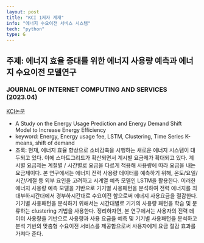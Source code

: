 ```yaml
---
layout: post
title: "KCI 1저자 게재"
info: "에너지 수요이전 서비스 시스템"
tech: "python"
type: G
---
```


## 주제: 에너지 효율 증대를 위한 에너지 사용량 예측과 에너지 수요이전 모델연구 <br/>
### JOURNAL OF INTERNET COMPUTING AND SERVICES (2023.04)<br/> 
[KCI논문](https://www.kci.go.kr/kciportal/ci/sereArticleSearch/ciSereArtiView.kci?sereArticleSearchBean.artiId=ART002956737)
- A Study on the Energy Usage Prediction and Energy Demand Shift Model to Increase Energy Efficiency <br/>
- keyword: Energy, Energy usage fee, LSTM, Clustering, Time Series K-means, shift of demand
- 초록: 현재, 에너지 효율 향상으로 소비감축을 시행하는 새로운 에너지 시스템이 대두되고 있다. 이에 스마트그리드가 확산되면서 계시별 요금제가 확대되고 있다. 계시별 요금제는 계절별 / 시간별로 요금을 다르게 적용해 사용량에 따라 요금을 내는 요금제이다. 본 연구에서는 에너지 전력 사용량 데이터를 예측하기 위해, 온도/요일/시간/계절 등 외부 요인을 고려하고 시계열 예측 모델인 LSTM을 활용한다. 이러한 에너지 사용량 예측 모델을 기반으로 기기별 사용패턴을 분석하여 전력 에너지를 최대부하시간대에서 경부하시간대로 수요이전 함으로써 에너지 사용요금을 절감한다. 기기별 사용패턴을 분석하기 위해서는 시간대별로 기기의 사용량 패턴을 학습 및 분류하는 clustering 기법을 사용한다. 정리하자면, 본 연구에서는 사용자의 전력 데이터 사용량을 기반으로 사용량과 사용 요금을 예측 및 기기별 사용패턴을 분석하고 분석 기반의 맞춤형 수요이전 서비스를 제공함으로써 사용자에게 요금 절감 효과를 가져다 준다.
<br/>
